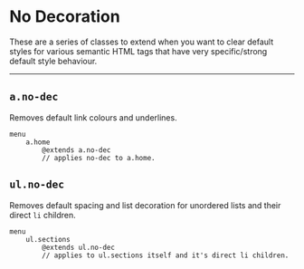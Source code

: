 # No Decoration

These are a series of classes to extend when you want to clear default styles for various semantic HTML tags that have very specific/strong default style behaviour.

---

## `a.no-dec`
Removes default link colours and underlines.

```
menu
    a.home
        @extends a.no-dec
        // applies no-dec to a.home.

```

## `ul.no-dec`
Removes default spacing and list decoration for unordered lists and their direct `li` children.

```
menu
    ul.sections
        @extends ul.no-dec
        // applies to ul.sections itself and it's direct li children.

```
